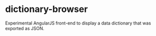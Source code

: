 # dictionary-browser
Experimental AngularJS front-end to display a data dictionary that was exported as JSON.
